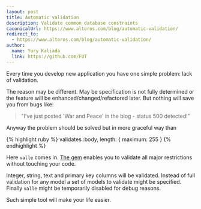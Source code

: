 ```yaml
---
layout: post
title: Automatic validation
description: Validate common database constraints
caconicalUrl: https://www.altoros.com/blog/automatic-validation/
redirect_to:
  - https://www.altoros.com/blog/automatic-validation/
author:
  name: Yury Kaliada
  link: https://github.com/FUT
---
```


Every time you develop new application you have one simple problem: lack of validation.

The reason may be different. May be specification is not fully determined or the feature will be enhanced/changed/refactored later. But nothing will save you from bugs like:

> "I've just posted 'War and Peace' in the blog - status 500 detected!"

Anyway the problem should be solved but in more graceful way than

{% highlight ruby %}
validates :body, length: { maximum: 255 }
{% endhighlight %}

Here `valle` comes in. [The gem](https://github.com/kaize/valle) enables you to validate all major restrictions without touching your code.

Integer, string, text and primary key columns will be validated. Instead of full validation for any model a set of models to validate might be specified. Finally `valle` might be temporarily disabled for debug reasons.

Such simple tool will make your life easier.
